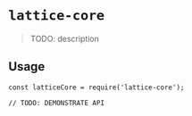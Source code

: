 # `lattice-core`

> TODO: description

## Usage

```
const latticeCore = require('lattice-core');

// TODO: DEMONSTRATE API
```
